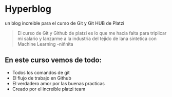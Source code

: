 # Hyperblog
un blog increible para el curso de Git y Git HUB de Platzi
> El curso de Git y Github de platzi es lo que me hacia falta para triplicar mi salario y lanzarme a la industria del tejido de lana sintetica con Machine Learning
>-niñnita

## En este curso vemos de todo:
* Todos los comandos de git
* El flujo de trabajo en Github
* El verdadero amor por las buenas practicas
* Creado por el increible platzi team